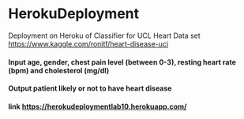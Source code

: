 # HerokuDeployment

Deployment on Heroku of Classifier for UCL Heart Data set https://www.kaggle.com/ronitf/heart-disease-uci

#### Input age, gender, chest pain level (between 0-3), resting heart rate (bpm) and cholesterol (mg/dl)
#### Output patient likely or not to have heart disease

#### link https://herokudeploymentlab10.herokuapp.com/
